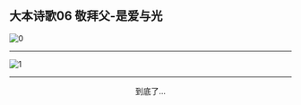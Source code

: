 
## 大本诗歌06 敬拜父-是爱与光

<img alt="0" data-original="https://cdn.jsdelivr.net/gh/k34869/shi/data/d0096/0">

---

<img alt="1" data-original="https://cdn.jsdelivr.net/gh/k34869/shi/data/d0096/1">

---

<p style="text-align: center">到底了...</p>

<script src="/js/dist-view.js"></script>